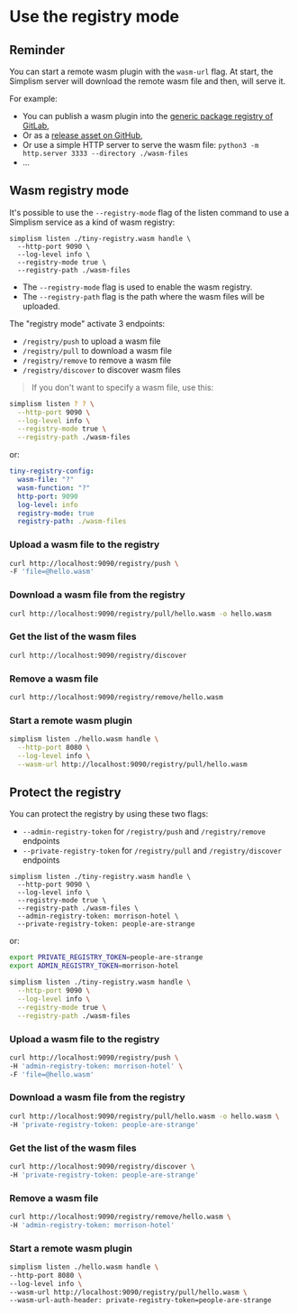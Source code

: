 # Use the registry mode

## Reminder

You can start a remote wasm plugin with the `wasm-url` flag. At start, the Simplism server will download the remote wasm file and then, will serve it.

For example:
  - You can publish a wasm plugin into the [generic package registry of GitLab](https://docs.gitlab.com/ee/user/packages/generic_packages/), 
  - Or as a [release asset on GitHub](https://docs.github.com/en/rest/releases/assets),
  - Or use a simple HTTP server to serve the wasm file: `python3 -m http.server 3333 --directory ./wasm-files`
  - ...

## Wasm registry mode

It's possible to use the `--registry-mode` flag of the listen command to use a Simplism service as a kind of wasm registry:

```shell
simplism listen ./tiny-registry.wasm handle \
  --http-port 9090 \
  --log-level info \
  --registry-mode true \
  --registry-path ./wasm-files
```

- The `--registry-mode` flag is used to enable the wasm registry.
- The `--registry-path` flag is the path where the wasm files will be uploaded.

The "registry mode" activate 3 endpoints:
  - `/registry/push` to upload a wasm file
  - `/registry/pull` to download a wasm file
  - `/registry/remove` to remove a wasm file
  - `/registry/discover` to discover wasm files

> If you don't want to specify a wasm file, use this:

```bash
simplism listen ? ? \
  --http-port 9090 \
  --log-level info \
  --registry-mode true \
  --registry-path ./wasm-files
```

or:

```yaml
tiny-registry-config:
  wasm-file: "?"
  wasm-function: "?"
  http-port: 9090
  log-level: info
  registry-mode: true
  registry-path: ./wasm-files
```

### Upload a wasm file to the registry

```bash
curl http://localhost:9090/registry/push \
-F 'file=@hello.wasm'
```

### Download a wasm file from the registry

```bash
curl http://localhost:9090/registry/pull/hello.wasm -o hello.wasm
```

### Get the list of the wasm files

```bash
curl http://localhost:9090/registry/discover
```

### Remove a wasm file

```bash
curl http://localhost:9090/registry/remove/hello.wasm
```

### Start a remote wasm plugin

```bash
simplism listen ./hello.wasm handle \
  --http-port 8080 \
  --log-level info \
  --wasm-url http://localhost:9090/registry/pull/hello.wasm
```

## Protect the registry

You can protect the registry by using these two flags:
- `--admin-registry-token` for `/registry/push` and `/registry/remove` endpoints
- `--private-registry-token` for `/registry/pull` and `/registry/discover` endpoints

```shell
simplism listen ./tiny-registry.wasm handle \
  --http-port 9090 \
  --log-level info \
  --registry-mode true \
  --registry-path ./wasm-files \
  --admin-registry-token: morrison-hotel \
  --private-registry-token: people-are-strange
```

or:

```bash
export PRIVATE_REGISTRY_TOKEN=people-are-strange
export ADMIN_REGISTRY_TOKEN=morrison-hotel

simplism listen ./tiny-registry.wasm handle \
  --http-port 9090 \
  --log-level info \
  --registry-mode true \
  --registry-path ./wasm-files
```

### Upload a wasm file to the registry

```bash
curl http://localhost:9090/registry/push \
-H 'admin-registry-token: morrison-hotel' \
-F 'file=@hello.wasm'
```

### Download a wasm file from the registry

```bash
curl http://localhost:9090/registry/pull/hello.wasm -o hello.wasm \
-H 'private-registry-token: people-are-strange'
```

### Get the list of the wasm files

```bash
curl http://localhost:9090/registry/discover \
-H 'private-registry-token: people-are-strange'
```

### Remove a wasm file

```bash
curl http://localhost:9090/registry/remove/hello.wasm \
-H 'admin-registry-token: morrison-hotel'
```

### Start a remote wasm plugin

```bash
simplism listen ./hello.wasm handle \
--http-port 8080 \
--log-level info \
--wasm-url http://localhost:9090/registry/pull/hello.wasm \
--wasm-url-auth-header: private-registry-token=people-are-strange
```

